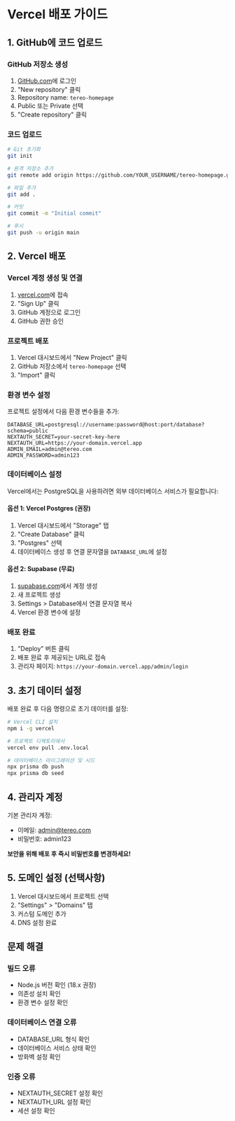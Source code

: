 # Vercel 배포 가이드

## 1. GitHub에 코드 업로드

### GitHub 저장소 생성
1. [GitHub.com](https://github.com)에 로그인
2. "New repository" 클릭
3. Repository name: `tereo-homepage`
4. Public 또는 Private 선택
5. "Create repository" 클릭

### 코드 업로드
```bash
# Git 초기화
git init

# 원격 저장소 추가
git remote add origin https://github.com/YOUR_USERNAME/tereo-homepage.git

# 파일 추가
git add .

# 커밋
git commit -m "Initial commit"

# 푸시
git push -u origin main
```

## 2. Vercel 배포

### Vercel 계정 생성 및 연결
1. [vercel.com](https://vercel.com)에 접속
2. "Sign Up" 클릭
3. GitHub 계정으로 로그인
4. GitHub 권한 승인

### 프로젝트 배포
1. Vercel 대시보드에서 "New Project" 클릭
2. GitHub 저장소에서 `tereo-homepage` 선택
3. "Import" 클릭

### 환경 변수 설정
프로젝트 설정에서 다음 환경 변수들을 추가:

```
DATABASE_URL=postgresql://username:password@host:port/database?schema=public
NEXTAUTH_SECRET=your-secret-key-here
NEXTAUTH_URL=https://your-domain.vercel.app
ADMIN_EMAIL=admin@tereo.com
ADMIN_PASSWORD=admin123
```

### 데이터베이스 설정
Vercel에서는 PostgreSQL을 사용하려면 외부 데이터베이스 서비스가 필요합니다:

#### 옵션 1: Vercel Postgres (권장)
1. Vercel 대시보드에서 "Storage" 탭
2. "Create Database" 클릭
3. "Postgres" 선택
4. 데이터베이스 생성 후 연결 문자열을 `DATABASE_URL`에 설정

#### 옵션 2: Supabase (무료)
1. [supabase.com](https://supabase.com)에서 계정 생성
2. 새 프로젝트 생성
3. Settings > Database에서 연결 문자열 복사
4. Vercel 환경 변수에 설정

### 배포 완료
1. "Deploy" 버튼 클릭
2. 배포 완료 후 제공되는 URL로 접속
3. 관리자 페이지: `https://your-domain.vercel.app/admin/login`

## 3. 초기 데이터 설정

배포 완료 후 다음 명령으로 초기 데이터를 설정:

```bash
# Vercel CLI 설치
npm i -g vercel

# 프로젝트 디렉토리에서
vercel env pull .env.local

# 데이터베이스 마이그레이션 및 시드
npx prisma db push
npx prisma db seed
```

## 4. 관리자 계정

기본 관리자 계정:
- 이메일: admin@tereo.com
- 비밀번호: admin123

**보안을 위해 배포 후 즉시 비밀번호를 변경하세요!**

## 5. 도메인 설정 (선택사항)

1. Vercel 대시보드에서 프로젝트 선택
2. "Settings" > "Domains" 탭
3. 커스텀 도메인 추가
4. DNS 설정 완료

## 문제 해결

### 빌드 오류
- Node.js 버전 확인 (18.x 권장)
- 의존성 설치 확인
- 환경 변수 설정 확인

### 데이터베이스 연결 오류
- DATABASE_URL 형식 확인
- 데이터베이스 서비스 상태 확인
- 방화벽 설정 확인

### 인증 오류
- NEXTAUTH_SECRET 설정 확인
- NEXTAUTH_URL 설정 확인
- 세션 설정 확인

